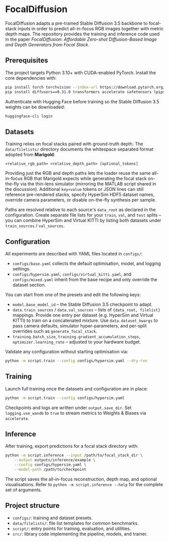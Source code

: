 # FocalDiffusion

FocalDiffusion adapts a pre-trained Stable Diffusion 3.5 backbone to focal-stack
inputs in order to predict all-in-focus RGB images together with metric depth
maps.  The repository provides the training and inference code used in the
paper *FocalDiffusion: Affordable Zero-shot Diffusion-Based Image and Depth
Generators from Focal Stack*.

## Prerequisites

The project targets Python 3.10+ with CUDA-enabled PyTorch.  Install the core
dependencies with:

```bash
pip install torch torchvision --index-url https://download.pytorch.org/whl/cu121
pip install diffusers==0.31.0 transformers accelerate safetensors lpips einops
```

Authenticate with Hugging Face before training so the Stable Diffusion 3.5
weights can be downloaded:

```bash
huggingface-cli login
```

## Datasets

Training relies on focal stacks paired with ground-truth depth.  The
`data/filelists/` directory documents the whitespace separated format adopted
from **Marigold**:

```
<relative_rgb_path> <relative_depth_path> [optional_tokens]
```

Providing just the RGB and depth paths lets the loader reuse the same
all-in-focus RGB that Marigold expects while generating the focal stack
on-the-fly via the thin-lens simulator (mirroring the MATLAB script shared in
the discussion).  Additional `key=value` tokens or JSON lines can still
reference pre-rendered stacks, specify HyperSim HDF5 dataset names, override
camera parameters, or disable on-the-fly synthesis per sample.

Paths are resolved relative to each source's `data_root` as declared in the
configuration.  Create separate file lists for your `train`, `val`, and `test`
splits – you can combine HyperSim and Virtual KITTI by listing both datasets
under `train_sources` / `val_sources`.

## Configuration

All experiments are described with YAML files located in `configs/`:

- `configs/base.yaml` collects the default optimisation, model, and logging
  settings.
- `configs/hypersim.yaml`, `configs/virtual_kitti.yaml`, and
  `configs/mixed.yaml` inherit from the base recipe and only override the dataset
  section.

You can start from one of the presets and edit the following keys:

- `model.base_model_id` – the Stable Diffusion 3.5 checkpoint to adapt.
- `data.train_sources` / `data.val_sources` – lists of `{data_root, filelist}`
  mappings.  Provide one entry per dataset (e.g. HyperSim and Virtual KITTI) to
  train on a concatenated mixture.  Use `data.dataset_kwargs` to pass camera
  defaults, simulator hyper-parameters, and per-split overrides such as
  `generate_focal_stack`.
- `training.batch_size`, `training.gradient_accumulation_steps`,
  `optimizer.learning_rate` – adjusted to your hardware budget.

Validate any configuration without starting optimisation via:

```bash
python -m script.train --config configs/hypersim.yaml --dry-run
```

## Training

Launch full training once the datasets and configuration are in place:

```bash
python -m script.train --config configs/hypersim.yaml
```

Checkpoints and logs are written under `output.save_dir`.  Set
`logging.use_wandb` to `true` to stream metrics to Weights & Biases via
`accelerate`.

## Inference

After training, export predictions for a focal stack directory with:

```bash
python -m script.inference --input /path/to/focal_stack_dir \
    --output outputs/inference/example \
    --config configs/hypersim.yaml \
    --model-path /path/to/checkpoint
```

The script saves the all-in-focus reconstruction, depth map, and optional
visualisations.  Refer to `python -m script.inference --help` for the complete
set of arguments.

## Project structure

- `configs/`: training and dataset presets.
- `data/filelists/`: file list templates for common benchmarks.
- `script/`: entry points for training, evaluation, and utilities.
- `src/`: library code implementing the pipeline, models, and trainer.

